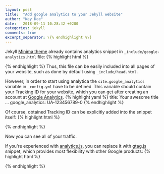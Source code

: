 ```yaml
---
layout: post
title:  "Add google analytics to your Jekyll website"
author: "Key Dee"
date:   2018-09-11 10:28:42 +0200
categories: jekyll
comments: true
excerpt_separator: \{% endhighlight %\}
---
```


Jekyll [Minima theme][minima-git] already contains analytics snippet in `_include/google-analytics.html` file:
{% highlight html %}
<script>
if(!(window.doNotTrack === "1" || navigator.doNotTrack === "1" || navigator.doNotTrack === "yes" || navigator.msDoNotTrack === "1")) {
  (function(i,s,o,g,r,a,m){i['GoogleAnalyticsObject']=r;i[r]=i[r]||function(){
  (i[r].q=i[r].q||[]).push(arguments)},i[r].l=1*new Date();a=s.createElement(o),
  m=s.getElementsByTagName(o)[0];a.async=1;a.src=g;m.parentNode.insertBefore(a,m)
  })(window,document,'script','https://www.google-analytics.com/analytics.js','ga');
  
  {% raw %}ga('create', '{{ site.google_analytics }}', 'auto'); {% endraw %}
  ga('send', 'pageview');
}
</script>
{% endhighlight %}
Thus, this file can be easily included into all pages of your website, such as done by default using `_include/head.html`.

However, in order to start using analytica the `site.google_analytics`  variable in `_config.yml`  have to be defined.
This variable should contain your Tracking ID for your website, which you can get after creating an account at [Google Analytics][google-analytics].
{% highlight yaml %}
title: Your awesome title
...
google_analytics: UA-123456789-0
{% endhighlight %}

Of course, obtained Tracking ID can be explicitly added into the snippet itself:
{% highlight html %}
<script>
  ...
  ga('create', 'UA-123456789-0', 'auto');
  ...
</script>
{% endhighlight %}

Now you can see all of your traffic.

If you're experienced with [analytics.js][analytics], you can replace it with [gtag.js][gtag] snippet, which provides most flexibility with other Google products:
{% highlight html %}
<!-- Global site tag (gtag.js) - Google Analytics -->
<script async src="https://www.googletagmanager.com/gtag/js?id=UA-123456789-0"></script>
<script>
  window.dataLayer = window.dataLayer || [];
  function gtag(){dataLayer.push(arguments);}
  gtag('js', new Date());

  {% raw %}gtag('config', '{{ site.google_analytics }}'); {% endraw %}
</script>
{% endhighlight %}



[minima-git]: https://github.com/jekyll/minima
[google-analytics]: https://analytics.google.com/
[analytics]: https://developers.google.com/analytics/devguides/collection/analyticsjs/
[gtag]: https://developers.google.com/analytics/devguides/collection/gtagjs/
